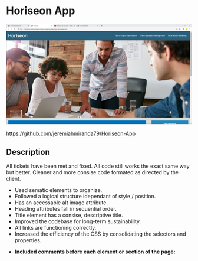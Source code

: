 <!-- # Horiseon HTML, CSS, and Git: Code Refactor

## Tickets fixed

All tickets have been met and fixed.  All code still works the exact same way but better. Cleaner and more consise code formated as directed by the client.

### Challenges

* **Used sematic elements to organize:**
* **Folow a logical structure idependant of style / position:**
* **Have an accessable alt image attribute:**
* **Heading attributes fall in sequential order:**
* **Title element has a consise, descriptive title:**
* **Improved the codebase for long-term sustainability:**
* **All links are functioning correctly:**
* **Increased the efficiency of the CSS by consolidating the selectors and properties:**
* **Included comments before each element or section of the page:**

---
© 2023 edX Boot Camps LLC. Confidential and Proprietary. All Rights Reserved. -->

# Horiseon App

![screenshot](./assets/images/screenshot.png)

https://github.com/jeremiahmiranda79/Horiseon-App

## Description

All tickets have been met and fixed.  All code still works the exact same way but better. Cleaner and more consise code formated as directed by the client.

- Used sematic elements to organize.
- Followed a logical structure idependant of style / position.
- Has an accessable alt image attribute.
- Heading attributes fall in sequential order.
- Title element has a consise, descriptive title.
- Improved the codebase for long-term sustainability.
- All links are functioning correctly.
- Increased the efficiency of the CSS by consolidating the selectors and properties.
* **Included comments before each element or section of the page:**
